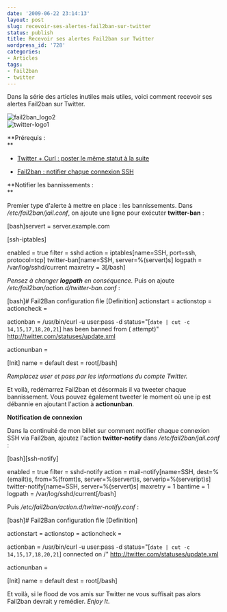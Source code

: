 ```yaml
---
date: '2009-06-22 23:14:13'
layout: post
slug: recevoir-ses-alertes-fail2ban-sur-twitter
status: publish
title: Recevoir ses alertes Fail2ban sur Twitter
wordpress_id: '728'
categories:
- Articles
tags:
- fail2ban
- twitter
---
```


Dans la série des articles inutiles mais utiles, voici comment recevoir ses alertes Fail2ban sur Twitter.







![fail2ban_logo2](http://blog.kdecherf.com/wp-content/uploads/2009/06/fail2ban_logo2.png)  
![twitter-logo1](http://blog.kdecherf.com/wp-content/uploads/2009/06/twitter-logo1.jpg)








**Prérequis :  
**





	
  * [Twitter + Curl : poster le même statut à la suite](http://blog.kdecherf.com/2009/06/16/twitter-curl-poster-le-meme-statut-a-la-suite/)

	
  * [Fail2ban : notifier chaque connexion SSH](http://blog.kdecherf.com/2009/06/15/fail2ban-notifier-chaque-connexion-ssh/)










**Notifier les bannissements :  
**




Premier type d'alerte à mettre en place : les bannissements. Dans _/etc/fail2ban/jail.conf_, on ajoute une ligne pour exécuter **twitter-ban** :


[bash]servert = server.example.com

[ssh-iptables]

enabled  = true
filter   = sshd
action   = iptables[name=SSH, port=ssh, protocol=tcp]
           twitter-ban[name=SSH, server=%(servert)s]
logpath  = /var/log/sshd/current
maxretry = 3[/bash]





_Pensez à changer **logpath** en conséquence._ Puis on ajoute _/etc/fail2ban/action.d/twitter-ban.conf_ :


[bash]# Fail2Ban configuration file
[Definition]
actionstart =
actionstop =
actioncheck =

actionban = /usr/bin/curl -u user:pass -d status="[`date | cut -c 14,15,17,18,20,21`] <ip> has been banned from <server> (<name> attempt)" http://twitter.com/statuses/update.xml

actionunban =

[Init]
name = default
dest = root[/bash]


_Remplacez user et pass par les informations du compte Twitter._




Et voilà, redémarrez Fail2ban et désormais il va tweeter chaque bannissement. Vous pouvez également tweeter le moment où une ip est débannie en ajoutant l'action à **actionunban**.







**Notification de connexion**




Dans la continuité de mon billet sur comment notifier chaque connexion SSH via Fail2ban, ajoutez l'action **twitter-notify** dans _/etc/fail2ban/jail.conf_ :


[bash][ssh-notify]

enabled  = true
filter   = sshd-notify
action   = mail-notify[name=SSH, dest=%(emailt)s, from=%(fromt)s, server=%(servert)s, serverip=%(serveript)s]
           twitter-notify[name=SSH, server=%(servert)s]
maxretry = 1
bantime  = 1
logpath  = /var/log/sshd/current[/bash]


Puis _/etc/fail2ban/action.d/twitter-notify.conf_ :


[bash]# Fail2Ban configuration file
[Definition]

actionstart =
actionstop =
actioncheck =

actionban = /usr/bin/curl -u user:pass -d status="[`date | cut -c 14,15,17,18,20,21`] <ip> connected on <server>/<name>" http://twitter.com/statuses/update.xml

actionunban =

[Init]
name = default
dest = root[/bash]





Et voilà, si le flood de vos amis sur Twitter ne vous suffisait pas alors Fail2ban devrait y remédier. _Enjoy It_.



